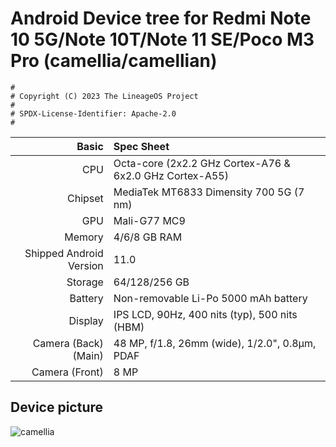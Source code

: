 # Android Device tree for Redmi Note 10 5G/Note 10T/Note 11 SE/Poco M3 Pro (camellia/camellian)

```
#
# Copyright (C) 2023 The LineageOS Project
#
# SPDX-License-Identifier: Apache-2.0
#
```
| Basic                   | Spec Sheet                                                                                                                     |
| -----------------------:|:------------------------------------------------------------------------------------------------------------------------------ |
| CPU                     | Octa-core (2x2.2 GHz Cortex-A76 & 6x2.0 GHz Cortex-A55)                                                 |
| Chipset                 | MediaTek MT6833 Dimensity 700 5G (7 nm)                                                                                       |
| GPU                     | Mali-G77 MC9                                                                                                                   |
| Memory                  | 4/6/8 GB RAM                                                                                                                     |
| Shipped Android Version | 11.0                                                                                                                           |
| Storage                 | 64/128/256 GB                                                                                                                     |
| Battery                 | Non-removable Li-Po 5000 mAh battery                                                                                           |
| Display                 | IPS LCD, 90Hz, 400 nits (typ), 500 nits (HBM)                               |
| Camera (Back)(Main)     | 48 MP, f/1.8, 26mm (wide), 1/2.0", 0.8µm, PDAF                                                                                 |
| Camera (Front)          | 8 MP                                                                                                                          |

## Device picture
![camellia](https://i01.appmifile.com/v1/MI_18455B3E4DA706226CF7535A58E875F0267/pms_1620310381.63075759.png)
